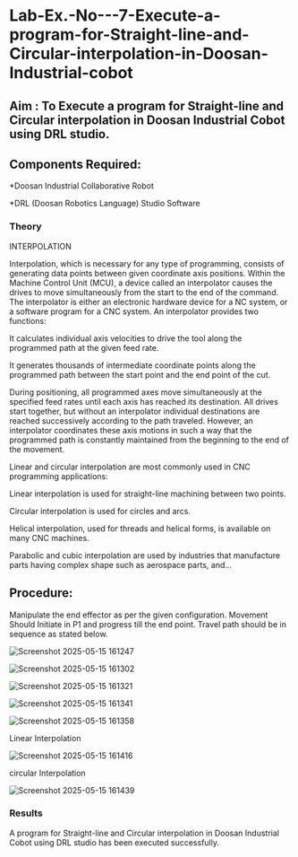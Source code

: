 # Lab-Ex.-No---7-Execute-a-program-for-Straight-line-and-Circular-interpolation-in-Doosan-Industrial-cobot
## Aim : To Execute a program for Straight-line and Circular interpolation in Doosan Industrial Cobot using DRL studio.

## Components Required:

*Doosan Industrial Collaborative Robot

*DRL (Doosan Robotics Language) Studio Software

### Theory 
INTERPOLATION

Interpolation, which is necessary for any type of programming, consists of generating data points between given coordinate axis positions. Within the Machine Control Unit (MCU), a device called an interpolator causes the drives to move simultaneously from the start to the end of the command. The interpolator is either an electronic hardware device for a NC system, or a software program for a CNC system. An interpolator provides two functions:

It calculates individual axis velocities to drive the tool along the programmed path at the given feed rate.

It generates thousands of intermediate coordinate points along the programmed path between the start point and the end point of the cut.

During positioning, all programmed axes move simultaneously at the specified feed rates until each axis has reached its destination. All drives start together, but without an interpolator individual destinations are reached successively according to the path traveled. However, an interpolator coordinates these axis motions in such a way that the programmed path is constantly maintained from the beginning to the end of the movement.

Linear and circular interpolation are most commonly used in CNC programming applications:

Linear interpolation is used for straight-line machining between two points.

Circular interpolation is used for circles and arcs.

Helical interpolation, used for threads and helical forms, is available on many CNC machines.

Parabolic and cubic interpolation are used by industries that manufacture parts having complex shape such as aerospace parts, and...

## Procedure:

Manipulate the end effector as per the given configuration. Movement Should Initiate in P1 and progress till the end point. Travel path should be in sequence as stated below.

![Screenshot 2025-05-15 161247](https://github.com/user-attachments/assets/9287f717-fb92-4360-8c8c-53b5bb8134e1)

![Screenshot 2025-05-15 161302](https://github.com/user-attachments/assets/ea781399-660b-42f1-a97a-9c80ff282c3e)

![Screenshot 2025-05-15 161321](https://github.com/user-attachments/assets/56ae37d1-de8f-4bb6-97e6-72af276d8942)

![Screenshot 2025-05-15 161341](https://github.com/user-attachments/assets/d2845820-7e1c-416a-8e0d-7e77b9e79603)

![Screenshot 2025-05-15 161358](https://github.com/user-attachments/assets/cea8668c-58ee-4e12-a26e-c715de2084c8)

Linear Interpolation

![Screenshot 2025-05-15 161416](https://github.com/user-attachments/assets/1acbc254-b895-468b-9919-7efe9d743805)

circular Interpolation 

![Screenshot 2025-05-15 161439](https://github.com/user-attachments/assets/b266f666-981a-4702-901c-138db9a3fb43)

### Results 


A program for Straight-line and Circular interpolation in Doosan Industrial Cobot using DRL studio has been executed successfully.
 
